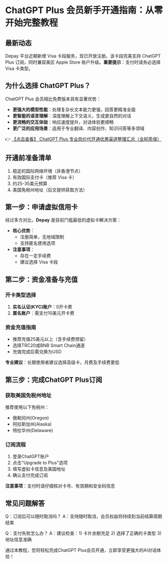 # ChatGPT Plus 会员新手开通指南：从零开始完整教程

## 最新动态

Depay 平台近期新增 Visa 卡段服务，现已开放注册。该卡段完美支持 ChatGPT Plus 订阅，同时兼容美区 Apple Store 账户升级。**重要提示**：支付时请务必选择 Visa 卡类型。

## 为什么选择 ChatGPT Plus？

ChatGPT Plus 会员相比免费版本具有显著优势：

- **更强大的模型性能**：处理复杂长文本能力更强，回答更精准全面
- **更智能的语言理解**：深度理解上下文语义，生成更自然的对话
- **更流畅的交互体验**：响应速度提升，对话体验更顺畅
- **更广泛的应用场景**：适用于专业翻译、内容创作、知识问答等多领域

👉 [【点击查看】 ChatGPT Plus 专业低价代开通优惠渠道整理汇总（全程质保）](https://bit.ly/DaiKai)

## 开通前准备清单

1. 稳定的国际网络环境（非香港节点）
2. 有效国际支付卡（推荐 Visa 卡）
3. 约25-35美元预算
4. 美国免税州地址（后文提供获取方法）

## 第一步：申请虚拟信用卡

经过多方对比，**Depay** 是目前门槛最低的虚拟卡解决方案：

- **核心优势**：
  - 注册简单，无地域限制
  - 支持匿名使用选项
- **注意事项**：
  - 存在一定手续费
  - 建议选择 Visa 卡段

## 第二步：资金准备与充值

### 开卡类型选择

1. **实名认证(KYC)账户**：0开卡费
2. **匿名账户**：需支付10美元开卡费

### 资金充值指南

- 推荐充值25美元以上（含手续费预留）
- 选择TRC20或BNB Smart Chain通道
- 充值完成后需兑换为USD

**专业建议**：长期使用者建议选择高级卡，月费及手续费更低

## 第三步：完成ChatGPT Plus订阅

### 获取美国免税州地址

推荐使用以下免税州：
- 俄勒冈州(Oregon)
- 阿拉斯加州(Alaska)
- 特拉华州(Delaware)

### 订阅流程

1. 登录ChatGPT账户
2. 点击"Upgrade to Plus"选项
3. 填写虚拟卡信息及美国地址
4. 确认支付完成订阅

**注意事项**：支付时请仔细核对卡号、有效期和安全码信息

## 常见问题解答

Q：订阅后可以随时取消吗？
A：支持随时取消，会员权益将持续到当前结算周期结束

Q：支付失败怎么办？
A：建议检查：1) 卡片余额充足 2) 选择了正确的卡类型 3) 地址信息准确

通过本教程，您将轻松完成ChatGPT Plus会员开通，立即享受更强大的AI对话体验！